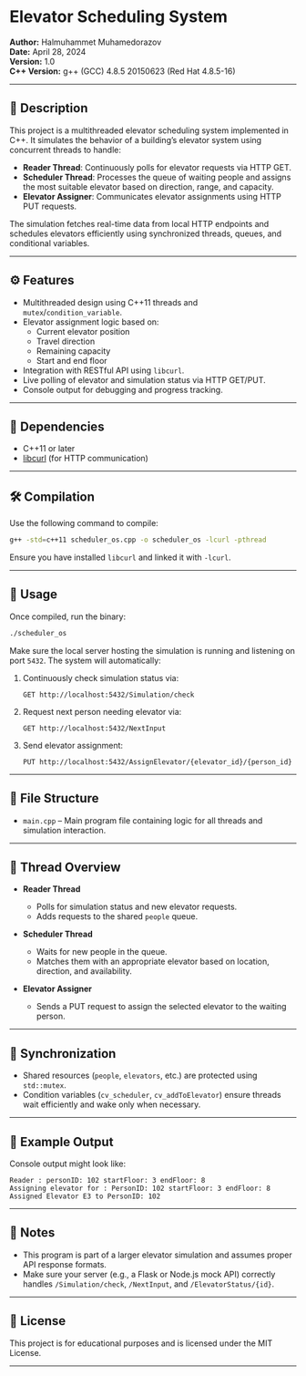 # Elevator Scheduling System

**Author:** Halmuhammet Muhamedorazov  
**Date:** April 28, 2024  
**Version:** 1.0  
**C++ Version:** g++ (GCC) 4.8.5 20150623 (Red Hat 4.8.5-16)

---

## 📝 Description

This project is a multithreaded elevator scheduling system implemented in C++. It simulates the behavior of a building’s elevator system using concurrent threads to handle:

- **Reader Thread**: Continuously polls for elevator requests via HTTP GET.
- **Scheduler Thread**: Processes the queue of waiting people and assigns the most suitable elevator based on direction, range, and capacity.
- **Elevator Assigner**: Communicates elevator assignments using HTTP PUT requests.

The simulation fetches real-time data from local HTTP endpoints and schedules elevators efficiently using synchronized threads, queues, and conditional variables.

---

## ⚙️ Features

- Multithreaded design using C++11 threads and `mutex`/`condition_variable`.
- Elevator assignment logic based on:
  - Current elevator position
  - Travel direction
  - Remaining capacity
  - Start and end floor
- Integration with RESTful API using `libcurl`.
- Live polling of elevator and simulation status via HTTP GET/PUT.
- Console output for debugging and progress tracking.

---

## 🧩 Dependencies

- C++11 or later
- [libcurl](https://curl.se/libcurl/) (for HTTP communication)

---

## 🛠️ Compilation

Use the following command to compile:

```bash
g++ -std=c++11 scheduler_os.cpp -o scheduler_os -lcurl -pthread
```

Ensure you have installed `libcurl` and linked it with `-lcurl`.

---

## 🚀 Usage

Once compiled, run the binary:

```bash
./scheduler_os
```

Make sure the local server hosting the simulation is running and listening on port `5432`. The system will automatically:

1. Continuously check simulation status via:
   ```
   GET http://localhost:5432/Simulation/check
   ```

2. Request next person needing elevator via:
   ```
   GET http://localhost:5432/NextInput
   ```

3. Send elevator assignment:
   ```
   PUT http://localhost:5432/AssignElevator/{elevator_id}/{person_id}
   ```

---

## 📂 File Structure

- `main.cpp` – Main program file containing logic for all threads and simulation interaction.

---

## 🧵 Thread Overview

- **Reader Thread**  
  - Polls for simulation status and new elevator requests.
  - Adds requests to the shared `people` queue.

- **Scheduler Thread**  
  - Waits for new people in the queue.
  - Matches them with an appropriate elevator based on location, direction, and availability.

- **Elevator Assigner**  
  - Sends a PUT request to assign the selected elevator to the waiting person.

---

## 🔐 Synchronization

- Shared resources (`people`, `elevators`, etc.) are protected using `std::mutex`.
- Condition variables (`cv_scheduler`, `cv_addToElevator`) ensure threads wait efficiently and wake only when necessary.

---

## 🧪 Example Output

Console output might look like:

```
Reader : personID: 102 startFloor: 3 endFloor: 8
Assigning elevator for : PersonID: 102 startFloor: 3 endFloor: 8
Assigned Elevator E3 to PersonID: 102
```

---

## 🛑 Notes

- This program is part of a larger elevator simulation and assumes proper API response formats.
- Make sure your server (e.g., a Flask or Node.js mock API) correctly handles `/Simulation/check`, `/NextInput`, and `/ElevatorStatus/{id}`.

---

## 📜 License

This project is for educational purposes and is licensed under the MIT License.

---

